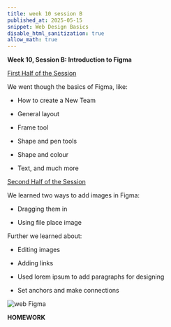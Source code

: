 ```yaml
---
title: week 10 session B
published_at: 2025-05-15
snippet: Web Design Basics
disable_html_sanitization: true
allow_math: true
---
```


**Week 10, Session B: Introduction to Figma**

<ins>First Half of the Session</ins>

We went though the basics of Figma, like:

- How to create a New Team

- General layout

- Frame tool

- Shape and pen tools

- Shape and colour

- Text, and much more

<ins> Second Half of the Session</ins>

We learned two ways to add images in Figma: 

-	Dragging them in 

-	Using file place image

Further we learned about:

-	Editing images

-	Adding links

-	Used lorem ipsum to add paragraphs for designing

-	Set anchors and make connections

![web Figma](subfolder/pic29.png)

**HOMEWORK**